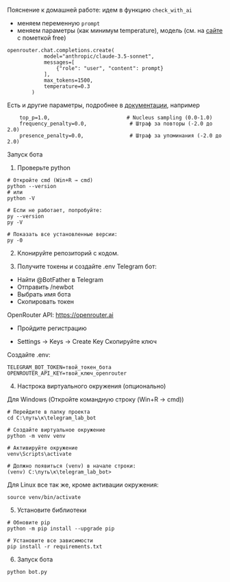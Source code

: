 Пояснение к домашней работе: идем в функцию ```check_with_ai```
- меняем переменную ```prompt```
- меняем параметры (как минимум temperature), модель (см. на [сайте](https://openrouter.ai) c пометкой free)

```
openrouter.chat.completions.create(
            model="anthropic/claude-3.5-sonnet",
            messages=[
                {"role": "user", "content": prompt}
            ],
            max_tokens=1500,
            temperature=0.3
        )

```


Есть и другие параметры, подробнее в [документации](https://openrouter.ai/docs), например
```
    top_p=1.0,                         # Nucleus sampling (0.0-1.0)
    frequency_penalty=0.0,              # Штраф за повторы (-2.0 до 2.0)
    presence_penalty=0.0,               # Штраф за упоминания (-2.0 до 2.0)
```


Запуск бота

1. Проверьте python
```
# Откройте cmd (Win+R → cmd)
python --version
# или
python -V

# Если не работает, попробуйте:
py --version
py -V

# Показать все установленные версии:
py -0

```

2. Клонируйте репозиторий с кодом. 


3. Получите токены и создайте .env 
Telegram бот:

- Найти @BotFather в Telegram
- Отправить /newbot
- Выбрать имя бота
- Скопировать токен

OpenRouter API:
https://openrouter.ai

- Пройдите регистрацию

- Settings → Keys → Create Key
Скопируйте ключ


Создайте .env:
```
TELEGRAM_BOT_TOKEN=твой_токен_бота
OPENROUTER_API_KEY=твой_ключ_openrouter
```

4. Настрока виртуального окружения (опционально)


Для  Windows (Откройте командную строку (Win+R → cmd))
```
# Перейдите в папку проекта
cd C:\путь\к\telegram_lab_bot

# Создайте виртуальное окружение
python -m venv venv

# Активируйте окружение
venv\Scripts\activate

# Должно появиться (venv) в начале строки:
(venv) C:\путь\к\telegram_lab_bot>
```

Для Linux все так же, кроме активации окружения:

```
source venv/bin/activate

```

5. Установите библиотеки


```
# Обновите pip
python -m pip install --upgrade pip

# Установите все зависимости
pip install -r requirements.txt
```

6. Запуск бота

```
python bot.py
```


